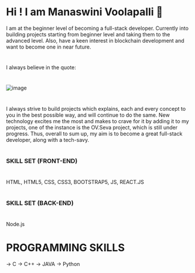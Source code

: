# Hi ! I am Manaswini Voolapalli 👋

I am at the beginner level of becoming a full-stack developer. Currently into building projects starting from beginner level and taking them to the advanced level.
Also, have a keen interest in blockchain development and want to become one in near future.
#
I always believe in the quote: 
#
![image](https://user-images.githubusercontent.com/91537487/164985195-2dd0355a-6d4d-468d-b38e-23a058fb7c18.png)
#
I always strive to build projects which explains, each and every concept to you in the best possible way, and will continue to do the same. New technology excites me the
most and makes to crave for it by adding it to my projects, one of the instance is the OV.Seva project, which is still under progress. Thus, overall to sum up, my aim is 
to become a great full-stack developer, along with a tech-savy.
#
### SKILL SET (FRONT-END)
#
HTML, HTML5, CSS, CSS3, BOOTSTRAP5, JS, REACT.JS
# 
### SKILL SET (BACK-END)
#
Node.js
#
# PROGRAMMING SKILLS
-> C
-> C++
-> JAVA
-> Python


